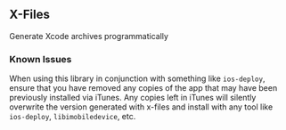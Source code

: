 X-Files
-------
Generate Xcode archives programmatically

### Known Issues
When using this library in conjunction with something like `ios-deploy`, ensure that you have removed any copies of the app that may have been previously installed via iTunes. Any copies left in iTunes will silently overwrite the version generated with x-files and install with any tool like `ios-deploy`, `libimobiledevice`, etc.
